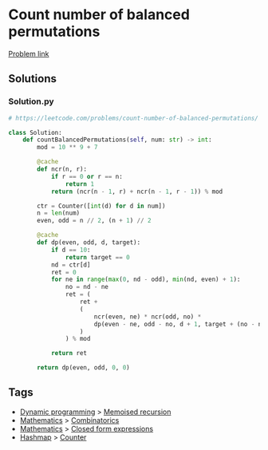 # Count number of balanced permutations

[Problem link](https://leetcode.com/problems/count-number-of-balanced-permutations/)

## Solutions


### Solution.py
```py
# https://leetcode.com/problems/count-number-of-balanced-permutations/

class Solution:
    def countBalancedPermutations(self, num: str) -> int:
        mod = 10 ** 9 + 7

        @cache
        def ncr(n, r):
            if r == 0 or r == n:
                return 1
            return (ncr(n - 1, r) + ncr(n - 1, r - 1)) % mod

        ctr = Counter([int(d) for d in num])
        n = len(num)
        even, odd = n // 2, (n + 1) // 2

        @cache
        def dp(even, odd, d, target):
            if d == 10:
                return target == 0
            nd = ctr[d]
            ret = 0
            for ne in range(max(0, nd - odd), min(nd, even) + 1):
                no = nd - ne
                ret = (
                    ret +
                    (
                        ncr(even, ne) * ncr(odd, no) *
                        dp(even - ne, odd - no, d + 1, target + (no - ne) * d)
                    )
                ) % mod

            return ret

        return dp(even, odd, 0, 0)
```
## Tags

* [Dynamic programming](/Collections/dynamic-programming.md#dynamic-programming) > [Memoised recursion](/Collections/dynamic-programming.md#memoised-recursion)
* [Mathematics](/Collections/mathematics.md#mathematics) > [Combinatorics](/Collections/mathematics.md#combinatorics)
* [Mathematics](/Collections/mathematics.md#mathematics) > [Closed form expressions](/Collections/mathematics.md#closed-form-expressions)
* [Hashmap](/Collections/hashmap.md#hashmap) > [Counter](/Collections/hashmap.md#counter)
